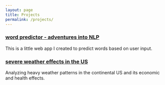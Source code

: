 ```yaml
---
layout: page
title: Projects
permalink: /projects/
---
```


### [word predictor - adventures into NLP](http://alemorales.shinyapps.io/nextWord)
This is a little web app I created to predict words based on user input.

### [severe weather effects in the US](http://rpubs.com/alemorale/severeweather)
Analyzing heavy weather patterns in the continental US and its economic and health effects.

